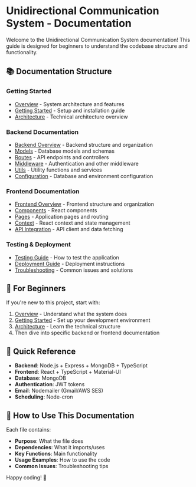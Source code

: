 # Unidirectional Communication System - Documentation

Welcome to the Unidirectional Communication System documentation! This guide is designed for beginners to understand the codebase structure and functionality.

## 📚 **Documentation Structure**

### **Getting Started**

- [Overview](overview.md) - System architecture and features
- [Getting Started](getting-started.md) - Setup and installation guide
- [Architecture](architecture.md) - Technical architecture overview

### **Backend Documentation**

- [Backend Overview](backend/README.md) - Backend structure and organization
- [Models](backend/models.md) - Database models and schemas
- [Routes](backend/routes.md) - API endpoints and controllers
- [Middleware](backend/middleware.md) - Authentication and other middleware
- [Utils](backend/utils.md) - Utility functions and services
- [Configuration](backend/config.md) - Database and environment configuration

### **Frontend Documentation**

- [Frontend Overview](frontend/README.md) - Frontend structure and organization
- [Components](frontend/components.md) - React components
- [Pages](frontend/pages.md) - Application pages and routing
- [Context](frontend/context.md) - React context and state management
- [API Integration](frontend/api.md) - API client and data fetching

### **Testing & Deployment**

- [Testing Guide](testing.md) - How to test the application
- [Deployment Guide](deployment.md) - Deployment instructions
- [Troubleshooting](troubleshooting.md) - Common issues and solutions

## 🎯 **For Beginners**

If you're new to this project, start with:

1. [Overview](overview.md) - Understand what the system does
2. [Getting Started](getting-started.md) - Set up your development environment
3. [Architecture](architecture.md) - Learn the technical structure
4. Then dive into specific backend or frontend documentation

## 🔧 **Quick Reference**

- **Backend**: Node.js + Express + MongoDB + TypeScript
- **Frontend**: React + TypeScript + Material-UI
- **Database**: MongoDB
- **Authentication**: JWT tokens
- **Email**: Nodemailer (Gmail/AWS SES)
- **Scheduling**: Node-cron

## 📖 **How to Use This Documentation**

Each file contains:

- **Purpose**: What the file does
- **Dependencies**: What it imports/uses
- **Key Functions**: Main functionality
- **Usage Examples**: How to use the code
- **Common Issues**: Troubleshooting tips

Happy coding! 🚀
